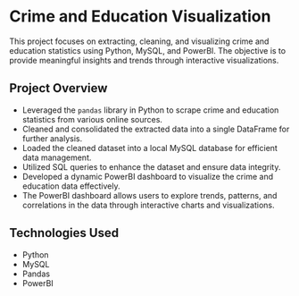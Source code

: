 # Crime and Education Visualization

This project focuses on extracting, cleaning, and visualizing crime and education statistics using Python, MySQL, and PowerBI. The objective is to provide meaningful insights and trends through interactive visualizations.

## Project Overview

- Leveraged the `pandas` library in Python to scrape crime and education statistics from various online sources.
- Cleaned and consolidated the extracted data into a single DataFrame for further analysis.
- Loaded the cleaned dataset into a local MySQL database for efficient data management.
- Utilized SQL queries to enhance the dataset and ensure data integrity.
- Developed a dynamic PowerBI dashboard to visualize the crime and education data effectively.
- The PowerBI dashboard allows users to explore trends, patterns, and correlations in the data through interactive charts and visualizations.

## Technologies Used

- Python
- MySQL
- Pandas
- PowerBI
